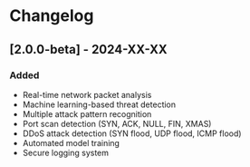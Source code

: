# Changelog

## [2.0.0-beta] - 2024-XX-XX

### Added
- Real-time network packet analysis
- Machine learning-based threat detection
- Multiple attack pattern recognition
- Port scan detection (SYN, ACK, NULL, FIN, XMAS)
- DDoS attack detection (SYN flood, UDP flood, ICMP flood)
- Automated model training
- Secure logging system
